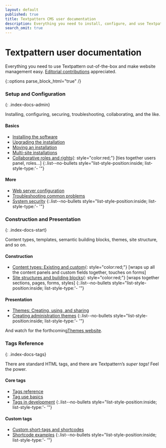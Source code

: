 ```yaml
---
layout: default
published: true
title: Textpattern CMS user documentation
description: Everything you need to install, configure, and use Textpattern out-of-the-box; build flexible and powerful websites; and make website management easy.
search_omit: true
---
```


# Textpattern user documentation

Everything you need to use Textpattern out-of-the-box and make website management easy. [Editorial contributions](https://github.com/textpattern/textpattern.github.io/blob/master/README.md) appreciated.

{::options parse_block_html="true" /}

<div class="layout-container index-docs">
<section class="layout-3col">

### Setup and Configuration
{: .index-docs-admin}

Installing, configuring, securing, troubleshooting, collaborating, and the like.

<section>

#### Basics

* [Installing the software](/setup/installing-the-software)
* [Upgrading the installation](/setup/upgrading-the-installation)
* [Moving an installation](/setup/moving-an-installation)
* [Multi-site installations](/setup/multi-site-installations)
* [Collaborative roles and rights](/setup/collaborative-roles-and-rights){: style="color:red;"} [ties together users panel, roles…]
{:.list--no-bullets style="list-style-position:inside; list-style-type:'- '"}

</section>
<section>

#### More

* [Web server configuration](/setup/configuring-a-web-server-for-textpattern)
* [Troubleshooting common problems](/setup/troubleshooting-common-problems)
* [System security](/setup/system-security)
{:.list--no-bullets style="list-style-position:inside; list-style-type:'- '"}

</section>
</section>

<section class="layout-3col">

### Construction and Presentation
{: .index-docs-start}

Content types, templates, semantic building blocks, themes, site structure, and so on.

<section>

#### Construction

* [Content types: Existing and custom](/build/content-types-existing-and-custom){: style="color:red;"} [wraps up all the content panels and custom fields together, touches on forms]
* [Site structures and building blocks](/build/site-structures-and-building-blocks){: style="color:red;"} [wraps together sections, pages, forms, styles]
{:.list--no-bullets style="list-style-position:inside; list-style-type:'- '"}

</section>
<section>

#### Presentation

* [Themes: Creating, using, and sharing](/build/themes-creating-using-and-sharing)
* [Creating administration themes](/build/creating-administration-themes)
{:.list--no-bullets style="list-style-position:inside; list-style-type:'- '"}

And watch for the forthcoming[Themes website](https://github.com/textpattern/textpattern-themes-website).

</section>
</section>

<section class="layout-3col">

### Tags Reference
{: .index-docs-tags}

There are standard HTML tags, and there are Textpattern’s *super tags!* Feel the power. 

<section>

#### Core tags

* [Tags reference](/tags/)
* [Tag use basics](/tags/tag-basics/)
* [Tags in development](/tags/tags-in-development)
{:.list--no-bullets style="list-style-position:inside; list-style-type:'- '"}

</section>
<section>

#### Custom tags

* [Custom short-tags and shortcodes](/tags/shortcodes/custom-short-tags-and-shortcodes)
* [Shortcode examples](/tags/shortcodes/)
{:.list--no-bullets style="list-style-position:inside; list-style-type:'- '"}

</section>
</section>
</div>
